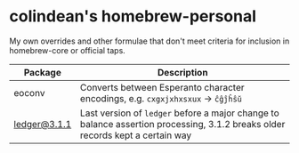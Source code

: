 # colindean's homebrew-personal

My own overrides and other formulae that don't meet criteria for inclusion in homebrew-core or official taps.

| Package      | Description                                                                                                                   |
|--------------|-------------------------------------------------------------------------------------------------------------------------------|
| eoconv       | Converts between Esperanto character encodings, e.g. `cxgxjxhxsxux` -> `ĉĝĵĥŝŭ`                                               |
| ledger@3.1.1 | Last version of `ledger` before a major change to balance assertion processing, 3.1.2 breaks older records kept a certain way |
